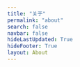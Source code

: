 ```yaml
---
title: "关于"
permalink: "about"
search: false
navbar: false
hideLastUpdated: True
hideFooter: True
layout: About
---
```

